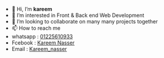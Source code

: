- 👋 Hi, I’m **kareem**
- 👀 I’m interested in Front & Back end Web Development
- 💞️ I’m looking to collaborate on many many projects together
- 📫 How to reach me
- whatsapp :  [01225610933](https://api.whatsapp.com/send/?phone=201225610933&text&app_absent=0)
- Fcebook  :  [Kareem Nasser](https://www.facebook.com/Kareem.Nasser0/)
- Email    :  [Kareem_nasser](kareemnasser1369@gmail.com)
  
